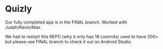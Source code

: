 # Quizly
Our fully completed app is in the FINAL branch.
Worked with Judah/Kevin/Max.

We had to restart this REPO (why it only has 18 commits) used to have 200+ but please use FINAL branch to check it out on Android Studio.
